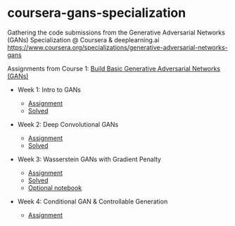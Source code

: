# coursera-gans-specialization

Gathering the code submissions from the Generative Adversarial Networks (GANs) Specialization @ Coursera & deeplearning.ai <https://www.coursera.org/specializations/generative-adversarial-networks-gans>

Assignments from Course 1: [Build Basic Generative Adversarial Networks (GANs)](https://www.coursera.org/learn/build-basic-generative-adversarial-networks-gans/home/welcome)

- Week 1: Intro to GANs

  - [Assignment](./Course1/C1W1_Your_First_GAN.ipynb)
  - [Solved](Course1/C1W1_Your_First_GAN_solved.ipynb)

- Week 2: Deep Convolutional GANs

  - [Assignment](./Course1/C1_W2_Assignment.ipynb)
  - [Solved](Course1/C1_W2_Assignment_solved.ipynb)

- Week 3: Wasserstein GANs with Gradient Penalty
  - [Assignment](./Course1/C1W3_WGAN_GP.ipynb)
  - [Solved](./Course1/C1W3_WGAN_GP_solved.ipynb)
  - [Optional notebook](./Course1/SNGAN.ipynb)

- Week 4: Conditional GAN & Controllable Generation
  - [Assignment](./Course1/C1W4A_Build_a_Conditional_GAN.ipynb)
